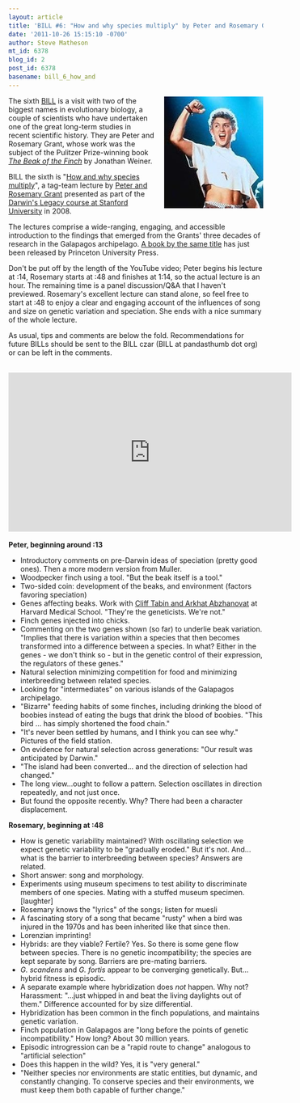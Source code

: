 ```yaml
---
layout: article
title: 'BILL #6: "How and why species multiply" by Peter and Rosemary Grant'
date: '2011-10-26 15:15:10 -0700'
author: Steve Matheson
mt_id: 6378
blog_id: 2
post_id: 6378
basename: bill_6_how_and
---
```

<img src="/uploads/2011/Bill&Ted2Crop.jpg" alt="Bill&amp;amp;Ted2Crop.jpg" width="196" height="221" style="float: right; margin: 0 0 20px 20px;" class="mt-image-right" />

The sixth [BILL](http://pandasthumb.org/archives/2011/07/they-have-ted-w.html) is a visit with two of the biggest names in evolutionary biology, a couple of scientists who have undertaken one of the great long-term studies in recent scientific history. They are Peter and Rosemary Grant, whose work was the subject of the Pulitzer Prize-winning book  [_The Beak of the Finch_](http://books.google.com/books?id=-bbh3c4ezP0C&amp;q) by Jonathan Weiner.

BILL the sixth is "[How and why species multiply](http://www.youtube.com/watch?v=IMcVY__T3Ho)", a tag-team lecture by [Peter and Rosemary Grant](http://www.princeton.edu/main/news/archive/S24/53/41M02/) presented as part of the [Darwin's Legacy course at Stanford University](http://multi.stanford.edu/features/darwin/) in 2008.

The lectures comprise a wide-ranging, engaging, and accessible introduction to the findings that emerged from the Grants' three decades of research in the Galapagos archipelago. [A book by the same title](http://press.princeton.edu/titles/8486.html) has just been released by Princeton University Press.

Don't be put off by the length of the YouTube video; Peter begins his lecture at :14, Rosemary starts at :48 and finishes at 1:14, so the actual lecture is an hour. The remaining time is a panel discussion/Q&A that I haven't previewed. Rosemary's excellent lecture can stand alone, so feel free to start at :48 to enjoy a clear and engaging account of the influences of song and size on genetic variation and speciation. She ends with a nice summary of the whole lecture.

As usual, tips and comments are below the fold. Recommendations for future BILLs should be sent to the BILL czar (BILL at pandasthumb dot org) or can be left in the comments.

<br>


<div markdown="block" style="text-align: center;">
<iframe width="560" height="315" src="http://www.youtube.com/embed/IMcVY__T3Ho" frameborder="0" allowfullscreen></iframe>
</div>


**Peter, beginning around :13**


* Introductory comments on pre-Darwin ideas of speciation (pretty good ones). Then a more modern version from Muller.
* Woodpecker finch using a tool. "But the beak itself is a tool."
* Two-sided coin: development of the beaks, and environment (factors favoring speciation)
* Genes affecting beaks. Work with [Cliff Tabin and Arkhat Abzhanovat](http://genepath.med.harvard.edu/~tabin/Arkhat_Abzhanov.htm) at Harvard Medical School. "They're the geneticists. We're not."
* Finch genes injected into chicks.
* Commenting on the two genes shown (so far) to underlie beak variation. "Implies that there is variation within a species that then becomes transformed into a difference between a species. In what? Either in the genes - we don't think so - but in the genetic control of their expression, the regulators of these genes."
* Natural selection minimizing competition for food and minimizing interbreeding between related species.
* Looking for "intermediates" on various islands of the Galapagos archipelago.
* "Bizarre" feeding habits of some finches, including drinking the blood of boobies instead of eating the bugs that drink the blood of boobies. "This bird ... has simply shortened the food chain."
* "It's never been settled by humans, and I think you can see why." Pictures of the field station.
* On evidence for natural selection across generations: "Our result was anticipated by Darwin."
* "The island had been converted... and the direction of selection had changed."
* The long view...ought to follow a pattern. Selection oscillates in direction repeatedly, and not just once.
* But found the opposite recently. Why? There had been a character displacement.


**Rosemary, beginning at :48**


* How is genetic variability maintained? With oscillating selection we expect genetic variability to be "gradually eroded." But it's not. And... what is the barrier to interbreeding between species? Answers are related.
* Short answer: song and morphology.
* Experiments using museum specimens to test ability to discriminate members of one species. Mating with a stuffed museum specimen. \[laughter\]
* Rosemary knows the "lyrics" of the songs; listen for muesli
* A fascinating story of a song that became "rusty" when a bird was injured in the 1970s and has been inherited like that since then.
* Lorenzian imprinting!
* Hybrids: are they viable? Fertile? Yes. So there is some gene flow between species. There is no genetic incompatibility; the species are kept separate by song. Barriers are pre-mating barriers.
* _G. scandens_ and _G. fortis_ appear to be converging genetically. But... hybrid fitness is episodic.
* A separate example where hybridization does _not_ happen. Why not? Harassment: "...just whipped in and beat the living daylights out of them." Difference accounted for by size differential.
* Hybridization has been common in the finch populations, and maintains genetic variation.
* Finch population in Galapagos are "long before the points of genetic incompatibility." How long? About 30 million years.
* Episodic introgression can be a "rapid route to change" analogous to "artificial selection"
* Does this happen in the wild? Yes, it is "very general."
* "Neither species nor environments are static entities, but dynamic, and constantly changing. To conserve species and their environments, we must keep them both capable of further change."

